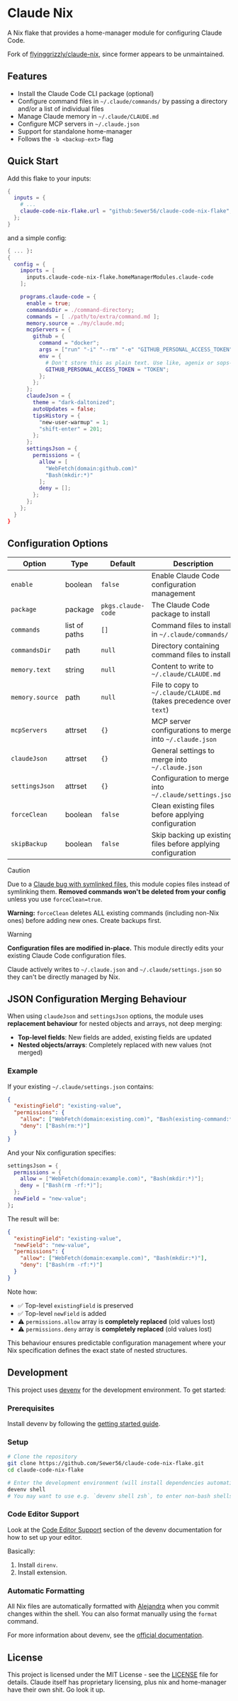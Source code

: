 # Claude Nix

A Nix flake that provides a home-manager module for configuring Claude Code.

Fork of [flyinggrizzly/claude-nix](https://github.com/flyinggrizzly/claude-nix), since former appears
to be unmaintained.

## Features

- Install the Claude Code CLI package (optional)
- Configure command files in `~/.claude/commands/` by passing a directory and/or a list of individual files
- Manage Claude memory in `~/.claude/CLAUDE.md`
- Configure MCP servers in `~/.claude.json`
- Support for standalone home-manager
- Follows the `-b <backup-ext>` flag

## Quick Start

Add this flake to your inputs:

```nix
{
  inputs = {
    # ...
    claude-code-nix-flake.url = "github:Sewer56/claude-code-nix-flake";
  };
}
```

and a simple config:

```nix
{ ... }:
{
  config = {
    imports = [
      inputs.claude-code-nix-flake.homeManagerModules.claude-code
    ];

    programs.claude-code = {
      enable = true;
      commandsDir = ./command-directory;
      commands = [ ./path/to/extra/command.md ];
      memory.source = ./my/claude.md;
      mcpServers = {
        github = {
          command = "docker";
          args = ["run" "-i" "--rm" "-e" "GITHUB_PERSONAL_ACCESS_TOKEN" "ghcr.io/github/github-mcp-server"];
          env = {
            # Don't store this as plain text. Use like, agenix or sops-nix or sumthing
            GITHUB_PERSONAL_ACCESS_TOKEN = "TOKEN";
          };
        };
      };
      claudeJson = {
        theme = "dark-daltonized";
        autoUpdates = false;
        tipsHistory = {
          "new-user-warmup" = 1;
          "shift-enter" = 201;
        };
      };
      settingsJson = {
        permissions = {
          allow = [
            "WebFetch(domain:github.com)"
            "Bash(mkdir:*)"
          ];
          deny = [];
        };
      };
    };
  }
}
```

## Configuration Options

| Option          | Type          | Default            | Description                                                          |
| --------------- | ------------- | ------------------ | -------------------------------------------------------------------- |
| `enable`        | boolean       | `false`            | Enable Claude Code configuration management                          |
| `package`       | package       | `pkgs.claude-code` | The Claude Code package to install                                   |
| `commands`      | list of paths | `[]`               | Command files to install in `~/.claude/commands/`                    |
| `commandsDir`   | path          | `null`             | Directory containing command files to install                        |
| `memory.text`   | string        | `null`             | Content to write to `~/.claude/CLAUDE.md`                            |
| `memory.source` | path          | `null`             | File to copy to `~/.claude/CLAUDE.md` (takes precedence over `text`) |
| `mcpServers`    | attrset       | `{}`               | MCP server configurations to merge into `~/.claude.json`             |
| `claudeJson`    | attrset       | `{}`               | General settings to merge into `~/.claude.json`                      |
| `settingsJson`  | attrset       | `{}`               | Configuration to merge into `~/.claude/settings.json`                |
| `forceClean`    | boolean       | `false`            | Clean existing files before applying configuration                   |
| `skipBackup`    | boolean       | `false`            | Skip backing up existing files before applying configuration         |

>[!CAUTION]
> Due to a [Claude bug with symlinked files](https://github.com/anthropics/claude-code/issues/764), this module copies files instead of symlinking them. **Removed commands won't be deleted from your config** unless you use `forceClean=true`.
>
> **Warning:** `forceClean` deletes ALL existing commands (including non-Nix ones) before adding new ones. Create backups first.

>[!WARNING] 
> **Configuration files are modified in-place.** This module directly edits your existing Claude Code configuration files.
>
> Claude actively writes to `~/.claude.json` and `~/.claude/settings.json` so they can't be directly managed by Nix.

## JSON Configuration Merging Behaviour

When using `claudeJson` and `settingsJson` options, the module uses **replacement behaviour** for nested objects and arrays, not deep merging:

- **Top-level fields**: New fields are added, existing fields are updated
- **Nested objects/arrays**: Completely replaced with new values (not merged)

### Example

If your existing `~/.claude/settings.json` contains:
```json
{
  "existingField": "existing-value",
  "permissions": {
    "allow": ["WebFetch(domain:existing.com)", "Bash(existing-command:*)"],
    "deny": ["Bash(rm:*)"]
  }
}
```

And your Nix configuration specifies:
```nix
settingsJson = {
  permissions = {
    allow = ["WebFetch(domain:example.com)", "Bash(mkdir:*)"];
    deny = ["Bash(rm -rf:*)"];
  };
  newField = "new-value";
};
```

The result will be:
```json
{
  "existingField": "existing-value",
  "newField": "new-value",
  "permissions": {
    "allow": ["WebFetch(domain:example.com)", "Bash(mkdir:*)"],
    "deny": ["Bash(rm -rf:*)"]
  }
}
```

Note how:
- ✅ Top-level `existingField` is preserved
- ✅ Top-level `newField` is added  
- ⚠️  `permissions.allow` array is **completely replaced** (old values lost)
- ⚠️  `permissions.deny` array is **completely replaced** (old values lost)

This behaviour ensures predictable configuration management where your Nix specification defines the exact state of nested structures.

## Development

This project uses [devenv](https://devenv.sh) for the development environment. To get started:

### Prerequisites

Install devenv by following the [getting started guide](https://devenv.sh/getting-started/).

### Setup

```bash
# Clone the repository
git clone https://github.com/Sewer56/claude-code-nix-flake.git
cd claude-code-nix-flake

# Enter the development environment (will install dependencies automatically)
devenv shell
# You may want to use e.g. `devenv shell zsh`, to enter non-bash shells.
```

### Code Editor Support

Look at the [Code Editor Support](https://devenv.sh/editor-support/vscode/) section of the
devenv documentation for how to set up your editor.

Basically:

1. Install `direnv`.
2. Install extension.

### Automatic Formatting

All Nix files are automatically formatted with [Alejandra](https://github.com/kamadorueda/alejandra) when you commit changes within the shell. You can also format manually using the `format` command.

For more information about devenv, see the [official documentation](https://devenv.sh).

## License

This project is licensed under the MIT License - see the [LICENSE](LICENSE) file for details. Claude itself has
proprietary licensing, plus nix and home-manager have their own shit. Go look it up.
